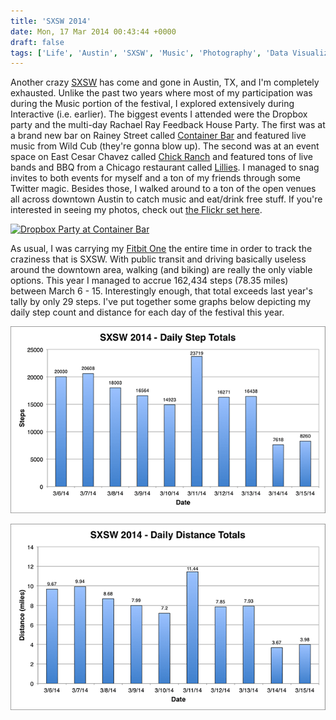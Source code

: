 ```yaml
---
title: 'SXSW 2014'
date: Mon, 17 Mar 2014 00:43:44 +0000
draft: false
tags: ['Life', 'Austin', 'SXSW', 'Music', 'Photography', 'Data Visualization']
---
```


Another crazy [SXSW](http://sxsw.com/) has come and gone in Austin, TX, and I'm completely exhausted. Unlike the past two years where most of my participation was during the Music portion of the festival, I explored extensively during Interactive (i.e. earlier). The biggest events I attended were the Dropbox party and the multi-day Rachael Ray Feedback House Party. The first was at a brand new bar on Rainey Street called [Container Bar](http://austincontainerbar.com/) and featured live music from Wild Cub (they're gonna blow up). The second was at an event space on East Cesar Chavez called [Chick Ranch](https://www.facebook.com/pages/Chick-Ranch-Austin/697801683571177) and featured tons of live bands and BBQ from a Chicago restaurant called [Lillies](http://www.lilliesq.com/). I managed to snag invites to both events for myself and a ton of my friends through some Twitter magic. Besides those, I walked around to a ton of the open venues all across downtown Austin to catch music and eat/drink free stuff. If you're interested in seeing my photos, check out [the Flickr set here](https://www.flickr.com/photos/shiruken/sets/72157642462282474/).

[![Dropbox Party at Container Bar](https://live.staticflickr.com/3701/13205680374_f1a51fa75f_b.jpg)](https://flic.kr/p/m7WyGo "Dropbox Party at Container Bar by Colin Sullender, on Flickr")

As usual, I was carrying my [Fitbit One](https://www.fitbit.com/one) the entire time in order to track the craziness that is SXSW. With public transit and driving basically useless around the downtown area, walking (and biking) are really the only viable options. This year I managed to accrue 162,434 steps (78.35 miles) between March 6 - 15. Interestingly enough, that total exceeds last year's tally by only 29 steps. I've put together some graphs below depicting my daily step count and distance for each day of the festival this year.

![Daily Step Totals During SXSW 2014](DailyStep.png)

![Daily Walking Distance Totals During SXSW 2014](DailyDistance.png)